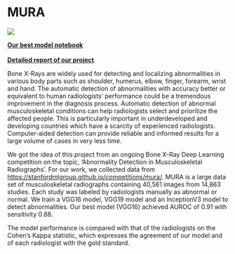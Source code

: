 # MURA

![](../master/Poster%20DL.png)

<b>[Our best model notebook](../master/MURA_VGG16.ipynb)</b><br><br>
<b>[Detailed report of our project](../master/MURA%20Report.pdf)</b>

Bone X-Rays are widely used for detecting and localizing abnormalities in various body parts such as shoulder, humerus, elbow, finger, forearm, wrist and hand. The automatic detection of abnormalities with accuracy better or equivalent to human radiologists’ performance could be a tremendous improvement in the diagnosis process. Automatic detection of abnormal
musculoskeletal conditions can help radiologists select and prioritize the affected people. This is particularly important in underdeveloped and developing countries which have a scarcity of experienced radiologists. Computer-aided detection can provide reliable and informed results for a large volume of cases in very less time.

We got the idea of this project from an ongoing Bone X-Ray Deep Learning competition on the topic, ‘Abnormality Detection in Musculoskeletal Radiographs’. For our work, we collected data from https://stanfordmlgroup.github.io/competitions/mura/. MURA is a large data set of musculoskeletal radiographs containing 40,561 images from 14,863 studies. Each study was labeled by radiologists manually as abnormal or normal. We train a VGG16 model, VGG19 model and an InceptionV3 model to detect abnormalities. Our best model (VGG16) achieved AUROC of 0.91 with sensitivity 0.88.

The model performance is compared with that of the radiologists on the Cohen’s Kappa statistic, which expresses the agreement of our model and of each radiologist with the gold standard.
